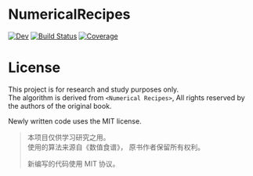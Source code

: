 # NumericalRecipes

[![Dev](https://img.shields.io/badge/docs-dev-blue.svg)](https://cactus-proj.github.io/NumericalRecipes.jl/dev/)
[![Build Status](https://github.com/cactus-proj/NumericalRecipes.jl/actions/workflows/CI.yml/badge.svg?branch=main)](https://github.com/cactus-proj/NumericalRecipes.jl/actions/workflows/CI.yml?query=branch%3Amain)
[![Coverage](https://codecov.io/gh/cactus-proj/NumericalRecipes.jl/branch/main/graph/badge.svg)](https://codecov.io/gh/cactus-proj/NumericalRecipes.jl)

# License
This project is for research and study purposes only.  
The algorithm is derived from `<Numerical Recipes>`,
All rights reserved by the authors of the original book.

Newly written code uses the MIT license.

> 本项目仅供学习研究之用。  
> 使用的算法来源自《数值食谱》，
> 原书作者保留所有权利。
>
> 新编写的代码使用 MIT 协议。
